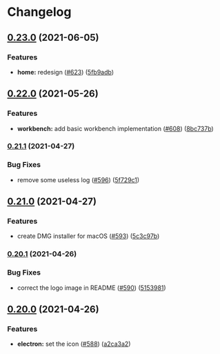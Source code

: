 # Changelog

## [0.23.0](https://www.github.com/ocavue/rino/compare/v0.22.0...v0.23.0) (2021-06-05)


### Features

* **home:** redesign ([#623](https://www.github.com/ocavue/rino/issues/623)) ([5fb9adb](https://www.github.com/ocavue/rino/commit/5fb9adba9ef37fe92f04aa4d92fd514b3f3cd898))

## [0.22.0](https://www.github.com/ocavue/rino/compare/v0.21.1...v0.22.0) (2021-05-26)


### Features

* **workbench:** add basic workbench implementation ([#608](https://www.github.com/ocavue/rino/issues/608)) ([8bc737b](https://www.github.com/ocavue/rino/commit/8bc737b6ba8ca84a15c4425edf06d04fffa522ea))

### [0.21.1](https://www.github.com/ocavue/rino/compare/v0.21.0...v0.21.1) (2021-04-27)


### Bug Fixes

* remove some useless log ([#596](https://www.github.com/ocavue/rino/issues/596)) ([5f729c1](https://www.github.com/ocavue/rino/commit/5f729c1ef022d8f7e3f31ab1250febbf8fedb322))

## [0.21.0](https://www.github.com/ocavue/rino/compare/v0.20.1...v0.21.0) (2021-04-27)


### Features

* create DMG installer for macOS ([#593](https://www.github.com/ocavue/rino/issues/593)) ([5c3c97b](https://www.github.com/ocavue/rino/commit/5c3c97b529992fb4436d073c950bcf39731a44be))

### [0.20.1](https://www.github.com/ocavue/rino/compare/v0.20.0...v0.20.1) (2021-04-26)


### Bug Fixes

* correct the logo image in README ([#590](https://www.github.com/ocavue/rino/issues/590)) ([5153981](https://www.github.com/ocavue/rino/commit/5153981e1b80fe1f2bd6b6ec1d2ca79764253889))

## [0.20.0](https://www.github.com/ocavue/rino/compare/v0.3.3...v0.20.0) (2021-04-26)


### Features

* **electron:** set the icon ([#588](https://www.github.com/ocavue/rino/issues/588)) ([a2ca3a2](https://www.github.com/ocavue/rino/commit/a2ca3a24b1d03953958ffd056e4a5703674c692a))
